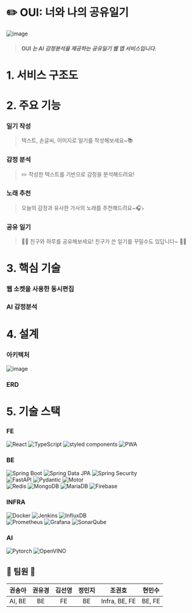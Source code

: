 # ✏️ OUI: 너와 나의 공유일기
![image](/uploads/784bf3b3bcf52f7aafc502d2f80c6aca/image.png)

> #### OUI _는 **AI 감정분석을 제공하는 공유일기 웹 앱 서비스**입니다._

# 1. 서비스 구조도

# 2. 주요 기능
### 일기 작성
> 텍스트, 손글씨, 이미지로 일기를 작성해보세요~📚

### 감정 분석
> ✏️ 작성한 텍스트를 기반으로 감정을 분석해드려요!

### 노래 추천
> 오늘의 감정과 유사한 가사의 노래를 추천해드려요~🎧♭

### 공유 일기
> 💁🏻 친구와 하루를 공유해보세요! 친구가 쓴 일기를 꾸밀수도 있답니다~ 🙆🏻

# 3. 핵심 기술
### 웹 소켓을 사용한 동시편집

### AI 감정분석

# 4. 설계
### 아키텍처
![image](/uploads/d90f53ee0a218036db97b7a64132d359/image.png)

### ERD


# 5. 기술 스택

### FE
![React](https://img.shields.io/badge/React-61DAFB?style=for-the-badge&logo=react&logoColor=white)
![TypeScript](https://img.shields.io/badge/TypeScript-3178C6?style=for-the-badge&logo=typescript&logoColor=white)
![styled components](https://img.shields.io/badge/styled%20components-DB7093?style=for-the-badge&logo=styledcomponents&logoColor=white)
![PWA](https://img.shields.io/badge/PWA-5A0FC8?style=for-the-badge&logo=pwa&logoColor=white)

### BE
![Spring Boot](https://img.shields.io/badge/Spring%20Boot-6DB33F?style=for-the-badge&logo=springboot&logoColor=white)
![Spring Data JPA](https://img.shields.io/badge/Spring%20Data%20JPA-6DB33F?style=for-the-badge&logo=spring&logoColor=white)
![Spring Security](https://img.shields.io/badge/Spring%20Security-6DB33F?style=for-the-badge&logo=springsecurity&logoColor=white)  
![FastAPI](https://img.shields.io/badge/FastAPI-009688?style=for-the-badge&logo=fastapi&logoColor=white)
![Pydantic](https://img.shields.io/badge/Pydantic-E92063?style=for-the-badge&logo=pydantic&logoColor=white)
![Motor](https://img.shields.io/badge/Motor-47A248?style=for-the-badge&logo=mongodb&logoColor=white)  
![Redis](https://img.shields.io/badge/Redis-DC382D?style=for-the-badge&logo=redis&logoColor=white)
![MongoDB](https://img.shields.io/badge/MongoDB-47A248?style=for-the-badge&logo=mongodb&logoColor=white)
![MariaDB](https://img.shields.io/badge/MariaDB-003545?style=for-the-badge&logo=mariadb&logoColor=white)
![Firebase](https://img.shields.io/badge/Firebase-FFCA28?style=for-the-badge&logo=firebase&logoColor=white)  


### INFRA
![Docker](https://img.shields.io/badge/Docker-2496ED?style=for-the-badge&logo=docker&logoColor=white)
![Jenkins](https://img.shields.io/badge/Jenkins-D24939?style=for-the-badge&logo=jenkins&logoColor=white)
![InfluxDB](https://img.shields.io/badge/InfluxDB-22ADF6?style=for-the-badge&logo=influxdb&logoColor=white)  
![Prometheus](https://img.shields.io/badge/Prometheus-E6522C?style=for-the-badge&logo=prometheus&logoColor=white)
![Grafana](https://img.shields.io/badge/Grafana-F46800?style=for-the-badge&logo=grafana&logoColor=white)
![SonarQube](https://img.shields.io/badge/SonarQube-4E9BCD?style=for-the-badge&logo=sonarqube&logoColor=white)


### AI
![Pytorch](https://img.shields.io/badge/PyTorch-EE4C2C?style=for-the-badge&logo=pytorch&logoColor=white)
![OpenVINO](https://img.shields.io/badge/OpenVINO-0071C5?style=for-the-badge&logo=intel&logoColor=white)


## 🍎 팀원 🍎
| 권송아 | 권유경 | 김선영 | 정민지 | 조권호 | 현민수 |
| :--: | :--: | :--: | :--: | :--: | :--: |
| AI, BE | BE | FE | BE | Infra, BE, FE | BE, FE |

